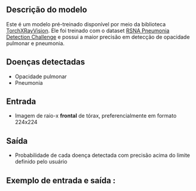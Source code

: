##  Descrição do modelo
Este é um modelo pré-treinado disponível por meio da biblioteca [TorchXRayVision](https://github.com/mlmed/torchxrayvision). Ele foi treinado com o dataset [RSNA Pneumonia Detection Challenge](https://pubs.rsna.org/doi/full/10.1148/ryai.2019180041) e possui a maior precisão em detecção de opacidade pulmonar e pneumonia.

## Doenças detectadas
- Opacidade pulmonar
- Pneumonia

## Entrada
- Imagem de raio-x **frontal** de tórax, preferencialmente em formato 224x224

## Saída
- Probabilidade de cada doença detectada com precisão acima do limite definido pelo usuário

## Exemplo de entrada e saída  :
